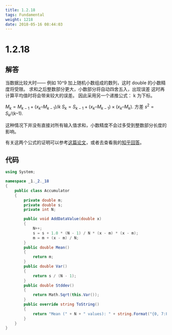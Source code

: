 ```yaml
---
title: 1.2.18
tags: Fundamental
weight: 1218
date: 2018-05-16 08:44:03
---
```


# 1.2.18


## 解答

当数据比较大时—— 例如 10^9 加上随机小数组成的数列，这时 double 的小数精度将受限。
求和之后整数部分更大，小数部分将自动四舍五入，出现误差
这时再计算平均值时将会带来较大的误差。
因此采用另一个递推公式：
k 为下标。

$M_k = M_{k-1}+ (x_k – M_{k-1})/k$
$S_k = S_{k-1} + (x_k – M_{k-1})\times(x_k – M_k)$.
方差 $s^2 = S_k/(k – 1)$.

这种情况下并没有直接对所有输入值求和，小数精度不会过多受到整数部分长度的影响。

有关这两个公式的证明可以参考[这篇论文](http://www.tandfonline.com/doi/pdf/10.1080/00401706.1962.10490022?needAccess=true)，或者去查看我的[知乎回答](https://www.zhihu.com/question/59252399/answer/241132917)。

## 代码

```csharp
using System;

namespace _1._2._18
{
    public class Accumulator
    {
        private double m;
        private double s;
        private int N;

        public void AddDataValue(double x)
        {
            N++;
            s = s + 1.0 * (N - 1) / N * (x - m) * (x - m);
            m = m + (x - m) / N;
        }
        public double Mean()
        {
            return m;
        }
        public double Var()
        {
            return s / (N - 1);
        }
        public double Stddev()
        {
            return Math.Sqrt(this.Var());
        }
        public override string ToString()
        {
            return "Mean (" + N + " values): " + string.Format("{0, 7:F5}", Mean());
        }
    }
}
```

